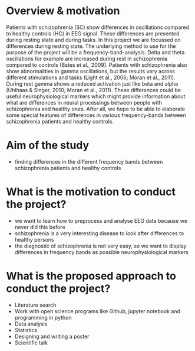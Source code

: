 # Overview & motivation

Patients with schizophrenia (SC) show differences in oscillations compared to healthy controls (HC) in EEG signal. These differences are presented during resting state and during tasks. In this project we are focussed on differences during resting state. The underlying method to use for the purpose of the project will be a frequency-band-analysis. Delta and theta oscillations for example are increased during rest in schizophrenia compared to controls (Bates et al., 2009). Patients with schizophrenia also show abnormalities in gamma oscillations, but the results vary across different stimulations and tasks (Light et al., 2006; Moran et al., 2011). During rest gamma shows a reduced activation just like beta and alpha (Uhlhaas & Singer, 2010; Moran et al., 2011). These differences could be useful neurophysiological markers which might provide information about what are differences in neural processings between people with schizophrenia and healthy ones. After all, we hope to be able to elaborate some special features of differences in various frequency-bands between schizophrenia patients and healthy controls.

# Aim of the study
 * finding differences in the different frequency bands between schizophrenia patients and healthy controls

# What is the motivation to conduct the project?
 * we want to learn how to preprocess and analyse EEG data because we never did this before
 * schizophrenia is a very interesting disease to look after differences to healthy persons
 * the diagnostic of schizophrenia is not very easy, so we want to display differences in frequency bands as possible neurophysiological markers

# What is the proposed approach to conduct the project?
 * Literature search
 * Work with open science programs like Github, jupyter notebook and programming in python
 * Data analysis
 * Statistics
 * Designing and writing a poster
 * Scientific talk

